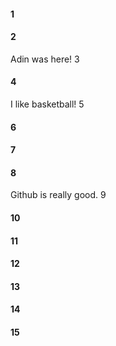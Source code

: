 #### 1
#### 2
Adin was here! 3
#### 4
I like basketball! 5
#### 6
#### 7
#### 8
Github is really good. 9
#### 10
#### 11
#### 12
#### 13
#### 14
#### 15